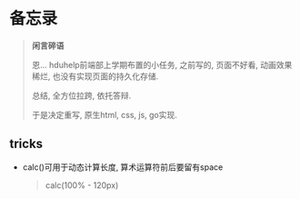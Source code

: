 # 备忘录

> **闲言碎语**
>
> 恩... hduhelp前端部上学期布置的小任务, 之前写的, 页面不好看, 动画效果稀烂, 也没有实现页面的持久化存储.
>
> 总结, 全方位拉跨, 依托答辩.
>
> 于是决定重写, 原生html, css, js, go实现.

## tricks

- calc()可用于动态计算长度, 算术运算符前后要留有space

  > calc(100% - 120px)